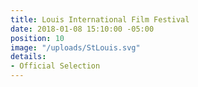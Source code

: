 ```yaml
---
title: Louis International Film Festival
date: 2018-01-08 15:10:00 -05:00
position: 10
image: "/uploads/StLouis.svg"
details:
- Official Selection
---
```


